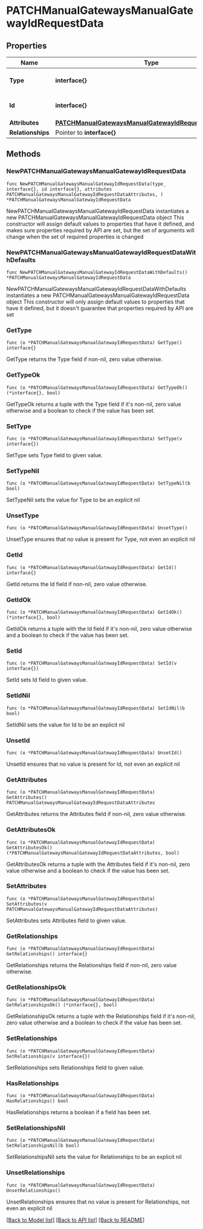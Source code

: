 # PATCHManualGatewaysManualGatewayIdRequestData

## Properties

Name | Type | Description | Notes
------------ | ------------- | ------------- | -------------
**Type** | **interface{}** | The resource&#39;s type | 
**Id** | **interface{}** | The resource&#39;s id | 
**Attributes** | [**PATCHManualGatewaysManualGatewayIdRequestDataAttributes**](PATCHManualGatewaysManualGatewayIdRequestDataAttributes.md) |  | 
**Relationships** | Pointer to **interface{}** |  | [optional] 

## Methods

### NewPATCHManualGatewaysManualGatewayIdRequestData

`func NewPATCHManualGatewaysManualGatewayIdRequestData(type_ interface{}, id interface{}, attributes PATCHManualGatewaysManualGatewayIdRequestDataAttributes, ) *PATCHManualGatewaysManualGatewayIdRequestData`

NewPATCHManualGatewaysManualGatewayIdRequestData instantiates a new PATCHManualGatewaysManualGatewayIdRequestData object
This constructor will assign default values to properties that have it defined,
and makes sure properties required by API are set, but the set of arguments
will change when the set of required properties is changed

### NewPATCHManualGatewaysManualGatewayIdRequestDataWithDefaults

`func NewPATCHManualGatewaysManualGatewayIdRequestDataWithDefaults() *PATCHManualGatewaysManualGatewayIdRequestData`

NewPATCHManualGatewaysManualGatewayIdRequestDataWithDefaults instantiates a new PATCHManualGatewaysManualGatewayIdRequestData object
This constructor will only assign default values to properties that have it defined,
but it doesn't guarantee that properties required by API are set

### GetType

`func (o *PATCHManualGatewaysManualGatewayIdRequestData) GetType() interface{}`

GetType returns the Type field if non-nil, zero value otherwise.

### GetTypeOk

`func (o *PATCHManualGatewaysManualGatewayIdRequestData) GetTypeOk() (*interface{}, bool)`

GetTypeOk returns a tuple with the Type field if it's non-nil, zero value otherwise
and a boolean to check if the value has been set.

### SetType

`func (o *PATCHManualGatewaysManualGatewayIdRequestData) SetType(v interface{})`

SetType sets Type field to given value.


### SetTypeNil

`func (o *PATCHManualGatewaysManualGatewayIdRequestData) SetTypeNil(b bool)`

 SetTypeNil sets the value for Type to be an explicit nil

### UnsetType
`func (o *PATCHManualGatewaysManualGatewayIdRequestData) UnsetType()`

UnsetType ensures that no value is present for Type, not even an explicit nil
### GetId

`func (o *PATCHManualGatewaysManualGatewayIdRequestData) GetId() interface{}`

GetId returns the Id field if non-nil, zero value otherwise.

### GetIdOk

`func (o *PATCHManualGatewaysManualGatewayIdRequestData) GetIdOk() (*interface{}, bool)`

GetIdOk returns a tuple with the Id field if it's non-nil, zero value otherwise
and a boolean to check if the value has been set.

### SetId

`func (o *PATCHManualGatewaysManualGatewayIdRequestData) SetId(v interface{})`

SetId sets Id field to given value.


### SetIdNil

`func (o *PATCHManualGatewaysManualGatewayIdRequestData) SetIdNil(b bool)`

 SetIdNil sets the value for Id to be an explicit nil

### UnsetId
`func (o *PATCHManualGatewaysManualGatewayIdRequestData) UnsetId()`

UnsetId ensures that no value is present for Id, not even an explicit nil
### GetAttributes

`func (o *PATCHManualGatewaysManualGatewayIdRequestData) GetAttributes() PATCHManualGatewaysManualGatewayIdRequestDataAttributes`

GetAttributes returns the Attributes field if non-nil, zero value otherwise.

### GetAttributesOk

`func (o *PATCHManualGatewaysManualGatewayIdRequestData) GetAttributesOk() (*PATCHManualGatewaysManualGatewayIdRequestDataAttributes, bool)`

GetAttributesOk returns a tuple with the Attributes field if it's non-nil, zero value otherwise
and a boolean to check if the value has been set.

### SetAttributes

`func (o *PATCHManualGatewaysManualGatewayIdRequestData) SetAttributes(v PATCHManualGatewaysManualGatewayIdRequestDataAttributes)`

SetAttributes sets Attributes field to given value.


### GetRelationships

`func (o *PATCHManualGatewaysManualGatewayIdRequestData) GetRelationships() interface{}`

GetRelationships returns the Relationships field if non-nil, zero value otherwise.

### GetRelationshipsOk

`func (o *PATCHManualGatewaysManualGatewayIdRequestData) GetRelationshipsOk() (*interface{}, bool)`

GetRelationshipsOk returns a tuple with the Relationships field if it's non-nil, zero value otherwise
and a boolean to check if the value has been set.

### SetRelationships

`func (o *PATCHManualGatewaysManualGatewayIdRequestData) SetRelationships(v interface{})`

SetRelationships sets Relationships field to given value.

### HasRelationships

`func (o *PATCHManualGatewaysManualGatewayIdRequestData) HasRelationships() bool`

HasRelationships returns a boolean if a field has been set.

### SetRelationshipsNil

`func (o *PATCHManualGatewaysManualGatewayIdRequestData) SetRelationshipsNil(b bool)`

 SetRelationshipsNil sets the value for Relationships to be an explicit nil

### UnsetRelationships
`func (o *PATCHManualGatewaysManualGatewayIdRequestData) UnsetRelationships()`

UnsetRelationships ensures that no value is present for Relationships, not even an explicit nil

[[Back to Model list]](../README.md#documentation-for-models) [[Back to API list]](../README.md#documentation-for-api-endpoints) [[Back to README]](../README.md)


